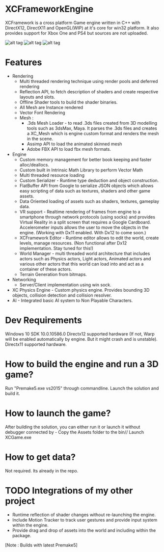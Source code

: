 # XCFrameworkEngine
XCFramework is a cross platform Game engine written in C++ with DirectX12, DirectX11 and OpenGL(WIP) at it's core for win32 platform. It also provides support for Xbox One and PS4 but sources are not uploaded. 

![alt tag](http://3.bp.blogspot.com/-hPHNN9y1MA0/VvV53IY_1RI/AAAAAAAAIT8/dFXB8_jVlro1DZfsGWg2fj2ct2CWZrfkg/s1600/Capture.PNG)
![alt tag](http://3.bp.blogspot.com/-iq8T8NVzv94/VNOlfA7k64I/AAAAAAAAFyg/cvNiCBVb-kc/s1600/xcframework_terrain.PNG)
![alt tag](http://3.bp.blogspot.com/-vQwAOfaZ4E4/VPH5n7pWfxI/AAAAAAAAF2I/73GkEw2gHW0/s1600/XCFramework_Editor.PNG)


# Features
- Rendering
	- Multi threaded rendering technique using render pools and deferred rendering
	- Reflection API, to fetch description of shaders and create respective layouts and slots.
	- Offline Shader tools to build the shader binaries.
	- All Mesh are Instance rendered
	- Vector Font Rendering
	- Mesh :
		- .3ds Mesh Loader - to read .3ds files created from 3D modelling tools such as 3dsMax, Maya. It parses the .3ds files and creates a XC_Mesh which is engine custom format and renders the mesh in the scene.
		- Assimp API to load the animated skinned mesh
		- Adobe FBX API to load fbx mesh formats.
- Engine
	- Custom memory management for better book keeping and faster alloc/deallocs.
	- Custom built in Intrinsic Math Library to perform Vector Math
	- Multi threaded resource loading
	- Custom Serializer - Runtime type deduction and object construction.
	- FlatBuffer API from Google to serialize JSON objects which allows easy scripting of data such as textures, shaders and other game assets.
	- Data Oriented loading of assets such as shaders, textures, gameplay data.
	- VR support - Realtime rendering of frames from engine to a smartphone through network protocols (using socks) and provides Virtual Reality in a split screen that requires a Google Cardboard. Accelerometer inputs allows the user to move the objects in the engine. (Working with Dx11 enabled. With Dx12 to come soon.)
	- XCFramework Editor - Runtime editor allows to edit the world, create levels, manage resources. (Non functional after Dx12 implementation. Stay tuned for this!)
	- World Manager - multi threaded world architecture that includes actors such as Physics actors, Light actors, Animated actors and various other actors that this world can load into and act as a container of these actors.
	- Terrain Generation from bitmaps.
- Networking
	- Server/Client implementation using win sock.
- XC Physics Engine - Custom physics engine. Provides bounding 3D objects, collision detection and collision resolver.
- AI - Integrated basic AI system to Non Playable Characters.

# Dev Requirements
Windows 10 SDK 10.0.10586.0 
Directx12 supported hardware (If not, Warp will be enabled automatically by engine. But it might crash and is unstable).
Directx11 supported hardware.

# How to build the engine and run a 3D game?
Run "Premake5.exe vs2015" through commandline.
Launch the solution and build it.

# How to launch the game?
After building the solution, you can either run it or launch it without debugger connected by -
Copy the Assets folder to the bin/<BuildTarget>/
Launch XCGame.exe

# How to get data?
Not required. Its already in the repo.

# TODO Integrations of my other project
- Runtime reflection of shader changes without re-launching the engine.
- Include Motion Tracker to track user gestures and provide input system within the engine.
- Provide drag and drop of assets into the world and including within the package.

[Note : Builds with latest Premake5]